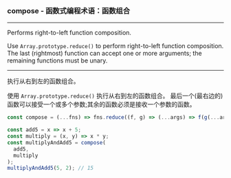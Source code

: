 ### compose - 函数式编程术语：函数组合

------------

Performs right-to-left function composition.

Use `Array.prototype.reduce()` to perform right-to-left function composition.
The last (rightmost) function can accept one or more arguments; the remaining functions must be unary.

------------

执行从右到左的函数组合。

使用 `Array.prototype.reduce()` 执行从右到左的函数组合。
最后一个(最右边的)函数可以接受一个或多个参数;其余的函数必须是接收一个参数的函数。

```js
const compose = (...fns) => fns.reduce((f, g) => (...args) => f(g(...args)));
```

```js
const add5 = x => x + 5;
const multiply = (x, y) => x * y;
const multiplyAndAdd5 = compose(
  add5,
  multiply
);
multiplyAndAdd5(5, 2); // 15
```
